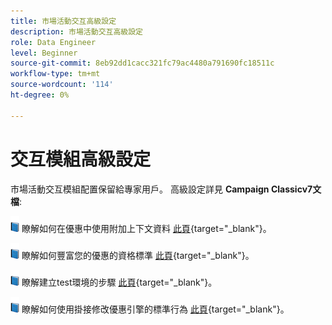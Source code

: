 ```yaml
---
title: 市場活動交互高級設定
description: 市場活動交互高級設定
role: Data Engineer
level: Beginner
source-git-commit: 8eb92dd1cacc321fc79ac4480a791690fc18511c
workflow-type: tm+mt
source-wordcount: '114'
ht-degree: 0%

---
```


# 交互模組高級設定

市場活動交互模組配置保留給專家用戶。 高級設定詳見 **Campaign Classicv7文檔**:

![](../assets/do-not-localize/book.png) 瞭解如何在優惠中使用附加上下文資料 [此頁](https://experienceleague.adobe.com/docs/campaign-classic/using/managing-offers/advanced-parameters/additional-data.html){target="_blank"}。

![](../assets/do-not-localize/book.png) 瞭解如何豐富您的優惠的資格標準 [此頁](https://experienceleague.adobe.com/docs/campaign-classic/using/managing-offers/advanced-parameters/extension-example.html){target="_blank"}。

![](../assets/do-not-localize/book.png) 瞭解建立test環境的步驟  [此頁](https://experienceleague.adobe.com/docs/campaign-classic/using/managing-offers/advanced-parameters/creating-a-test-environment.html){target="_blank"}。

![](../assets/do-not-localize/book.png) 瞭解如何使用掛接修改優惠引擎的標準行為 [此頁](https://experienceleague.adobe.com/docs/campaign-classic/using/managing-offers/advanced-parameters/hooks.html){target="_blank"}。

